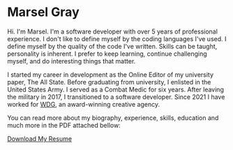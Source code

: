 # Marsel Gray

Hi. I'm Marsel. I'm a software developer with over 5 years of professional experience. I don't like to define myself by the coding languages I've used. I define myself by the quality of the code I've written. Skills can be taught, personality is inherent. I prefer to keep learning, continue challenging myself, and do interesting things that matter.

I started my career in development as the Online Editor of my university paper, The All State. Before graduating from university, I enlisted in the United States Army. I served as a Combat Medic for six years. After leaving the military in 2017, I transitioned to a software developer. Since 2021 I have worked for [WDG](https://www.webdevelopmentgroup.com/), an award-winning creative agency.

You can read more about my biography, experience, skills, education and much more in the PDF attached bellow:

[Download My Resume](https://www.marselgray.com/marsel_gray_resume.pdf)

